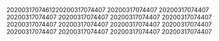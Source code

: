2020031707461220200317074407
20200317074407
20200317074407
20200317074407
20200317074407
20200317074407
20200317074407
20200317074407
20200317074407
20200317074407
20200317074407
20200317074407
20200317074407
20200317074407
20200317074407
